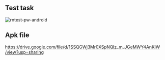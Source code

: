 ## Test task

![rntest-pw-android](https://user-images.githubusercontent.com/24623568/97779956-e4237100-1bc4-11eb-84b5-c8e5b7c780c4.gif)

## Apk file
https://drive.google.com/file/d/1SSQGWj3Mr0XSpNQIz_m_JGeMWY4AnKlW/view?usp=sharing
